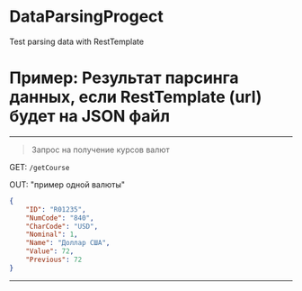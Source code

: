 # DataParsingProgect
Test parsing data with RestTemplate

# Пример: Результат парсинга данных, если RestTemplate (url) будет на JSON файл
---
> Запрос на получение курсов валют 

GET: `/getCourse`

OUT: "пример одной валюты"
```json
{
    "ID": "R01235",
    "NumCode": "840",
    "CharCode": "USD",
    "Nominal": 1,
    "Name": "Доллар США",
    "Value": 72,
    "Previous": 72
} 
```
---
